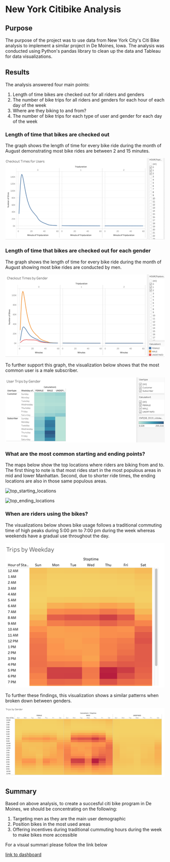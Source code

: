 # New York Citibike Analysis

## Purpose

The purpose of the project was to use data from New York City's Citi Bike analysis to implement a similar project in De Moines, Iowa.
The analysis was conducted using Python's pandas library to clean up the data and Tableau for data visualizations. 

## Results

The analysis answered four main points:

1. Length of time bikes are checked out for all riders and genders
2. The number of bike trips for all riders and genders for each hour of each day of the week
3. Where are they biking to and from?
4. The number of bike trips for each type of user and gender for each day of the week

### Length of time that bikes are checked out 

The graph shows the length of time for every bike ride during the month of August demonstrating most bike rides are between 2 and 15 minutes.

![checkout_times_fo_users](https://github.com/MariaGarzon/bikesharing/blob/c3719df309421e279fcb33f925dfe5d7cd40554a/Visuals/Checkout%20Times%20for%20Users.png)


### Length of time that bikes are checked out for each gender

The graph shows the length of time for every bike ride during the month of August showing most bike rides are conducted by men.

![checkout_times_by_gender](https://github.com/MariaGarzon/bikesharing/blob/c3719df309421e279fcb33f925dfe5d7cd40554a/Visuals/Checkout%20Times%20by%20Gender.png)

To further support this graph, the visualization below shows that the most common user is a male subscriber.

![user_trips_by_gender](https://github.com/MariaGarzon/bikesharing/blob/c3719df309421e279fcb33f925dfe5d7cd40554a/Visuals/User%20Trips%20by%20Gender.png)

### What are the most common starting and ending points?

The maps below show the top locations where riders are biking from and to. The first thing to note is that most rides start in the most populous areas in mid and lower Manhattan. Second, due to shorter ride times, the ending locations are also in those same populous areas.

![top_starting_locations](https://github.com/MariaGarzon/bikesharing/edit/main/Visuals/top_starting_locations.png)

![top_ending_locations](https://github.com/MariaGarzon/bikesharing/edit/main/Visuals/top_ending_locations.png)

### When are riders using the bikes?

The visualizations below shows bike usage follows a traditional commuting time of high peaks during 5:00 pm to 7:00 pm  during the week whereas weekends have a gradual use throughout the day.

![trips_by_weekday_per_hour](https://github.com/MariaGarzon/bikesharing/blob/c3719df309421e279fcb33f925dfe5d7cd40554a/Visuals/Trips%20by%20Weekday.png)

To further these findings, this visualization shows a similar patterns when broken down between genders.

![trips_by_gender](https://github.com/MariaGarzon/bikesharing/blob/c3719df309421e279fcb33f925dfe5d7cd40554a/Visuals/Trips%20by%20Gender.png)

## Summary

Based on above analysis, to create a succesful citi bike program in De Moines, we should be concentrating on the following: 

1. Targeting men as they are the main user demographic
2. Position bikes in the most used areas
3. Offering incentives during traditional cummuting hours during the week to make bikes more accessible

For a visual summari please follow the link below

[link to dashboard](https://prod-useast-b.online.tableau.com/#/site/alimentaria/workbooks/53369?:origin=card_share_link)
